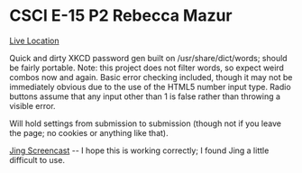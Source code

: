 # CSCI E-15 P2 Rebecca Mazur

[Live Location](http://p2.cscie15.theredsetter.com)

Quick and dirty XKCD password gen built on /usr/share/dict/words; should be fairly portable.  Note: this project does not filter words, so expect weird combos now and again.  Basic error checking included, though it may not be immediately obvious due to the use of the HTML5 number input type.  Radio buttons assume that any input other than 1 is false rather than throwing a visible error.

Will hold settings from submission to submission (though not if you leave the page; no cookies or anything like that).

[Jing Screencast](http://screencast.com/t/wPb1IhfEdQ3) -- I hope this is working correctly; I found Jing a little difficult to use.
